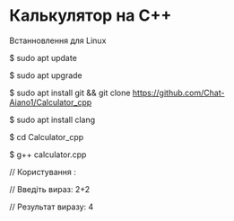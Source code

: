 # Калькулятор на С++

Встанновлення для Linux

$ sudo apt update

$ sudo apt upgrade

$ sudo apt install git && git clone https://github.com/Chat-Aiano1/Calculator_cpp

$ sudo apt install clang

$ cd Calculator_cpp

$ g++ calculator.cpp

// Користування : 

// Введіть вираз: 2+2

// Результат виразу: 4
